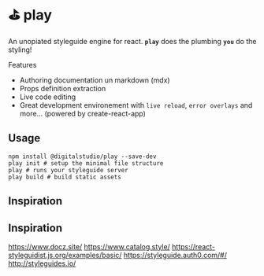 # ⛳ play

An unopiated styleguide engine for react. **`play`** does the plumbing **`you`** do the styling!

Features

* Authoring documentation un markdown (mdx)
* Props definition extraction
* Live code editing
* Great development environement with `live reload`, `error overlays` and more... (powered by create-react-app)

## Usage

```shell
npm install @digitalstudio/play --save-dev
play init # setup the minimal file structure
play # runs your styleguide server
play build # build static assets
```

## Inspiration

## Inspiration

https://www.docz.site/
https://www.catalog.style/
https://react-styleguidist.js.org/examples/basic/
https://styleguide.auth0.com/#/
http://styleguides.io/

